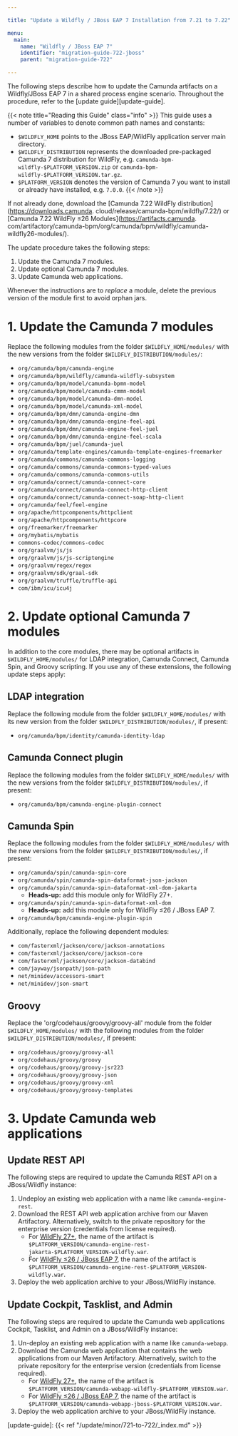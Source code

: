 ```yaml
---

title: "Update a Wildfly / JBoss EAP 7 Installation from 7.21 to 7.22"

menu:
  main:
    name: "Wildfly / JBoss EAP 7"
    identifier: "migration-guide-722-jboss"
    parent: "migration-guide-722"

---
```


The following steps describe how to update the Camunda artifacts on a Wildfly/JBoss EAP 7 in a 
shared process engine scenario. Throughout the procedure, refer to the [update guide][update-guide].

{{< note title="Reading this Guide" class="info" >}}
This guide uses a number of variables to denote common path names and constants:

* `$WILDFLY_HOME` points to the JBoss EAP/WildFly application server main directory.
* `$WILDFLY_DISTRIBUTION` represents the downloaded pre-packaged Camunda 7 distribution for WildFly, e.g. `camunda-bpm-wildfly-$PLATFORM_VERSION.zip` or `camunda-bpm-wildfly-$PLATFORM_VERSION.tar.gz`.
* `$PLATFORM_VERSION` denotes the version of Camunda 7 you want to install or already have installed, e.g. `7.0.0`.
{{< /note >}}

If not already done, download the [Camunda 7.22 WildFly distribution](https://downloads.camunda.
cloud/release/camunda-bpm/wildfly/7.22/)
or [Camunda 7.22 WildFly ≤26 Modules](https://artifacts.camunda.
com/artifactory/camunda-bpm/org/camunda/bpm/wildfly/camunda-wildfly26-modules/). 

The update procedure takes the following steps:

1. Update the Camunda 7 modules.
2. Update optional Camunda 7 modules.
3. Update Camunda web applications.

Whenever the instructions are to *replace* a module, delete the previous version of the module first to avoid orphan jars.

# 1. Update the Camunda 7 modules

Replace the following modules from the folder `$WILDFLY_HOME/modules/` with the new versions from the folder `$WILDFLY_DISTRIBUTION/modules/`:

* `org/camunda/bpm/camunda-engine`
* `org/camunda/bpm/wildfly/camunda-wildfly-subsystem`
* `org/camunda/bpm/model/camunda-bpmn-model`
* `org/camunda/bpm/model/camunda-cmmn-model`
* `org/camunda/bpm/model/camunda-dmn-model`
* `org/camunda/bpm/model/camunda-xml-model`
* `org/camunda/bpm/dmn/camunda-engine-dmn`
* `org/camunda/bpm/dmn/camunda-engine-feel-api`
* `org/camunda/bpm/dmn/camunda-engine-feel-juel`
* `org/camunda/bpm/dmn/camunda-engine-feel-scala`
* `org/camunda/bpm/juel/camunda-juel`
* `org/camunda/template-engines/camunda-template-engines-freemarker`
* `org/camunda/commons/camunda-commons-logging`
* `org/camunda/commons/camunda-commons-typed-values`
* `org/camunda/commons/camunda-commons-utils`
* `org/camunda/connect/camunda-connect-core`
* `org/camunda/connect/camunda-connect-http-client`
* `org/camunda/connect/camunda-connect-soap-http-client`
* `org/camunda/feel/feel-engine`
* `org/apache/httpcomponents/httpclient`
* `org/apache/httpcomponents/httpcore`
* `org/freemarker/freemarker`
* `org/mybatis/mybatis`
* `commons-codec/commons-codec`
* `org/graalvm/js/js`
* `org/graalvm/js/js-scriptengine`
* `org/graalvm/regex/regex`
* `org/graalvm/sdk/graal-sdk`
* `org/graalvm/truffle/truffle-api`
* `com/ibm/icu/icu4j`

# 2. Update optional Camunda 7 modules

In addition to the core modules, there may be optional artifacts in `$WILDFLY_HOME/modules/` for LDAP integration, Camunda Connect, Camunda Spin, and Groovy scripting.
If you use any of these extensions, the following update steps apply:

## LDAP integration

Replace the following module from the folder `$WILDFLY_HOME/modules/` with its new version from the folder `$WILDFLY_DISTRIBUTION/modules/`, if present:

* `org/camunda/bpm/identity/camunda-identity-ldap`

## Camunda Connect plugin

Replace the following modules from the folder `$WILDFLY_HOME/modules/` with the new versions from the folder `$WILDFLY_DISTRIBUTION/modules/`, if present:

* `org/camunda/bpm/camunda-engine-plugin-connect`

## Camunda Spin

Replace the following modules from the folder `$WILDFLY_HOME/modules/` with the new versions from the folder `$WILDFLY_DISTRIBUTION/modules/`, if present:

* `org/camunda/spin/camunda-spin-core`
* `org/camunda/spin/camunda-spin-dataformat-json-jackson`
* `org/camunda/spin/camunda-spin-dataformat-xml-dom-jakarta`
    * **Heads-up:** add this module only for WildFly 27+.
* `org/camunda/spin/camunda-spin-dataformat-xml-dom`
    * **Heads-up:** add this module only for WildFly ≤26 / JBoss EAP 7.
* `org/camunda/bpm/camunda-engine-plugin-spin`

Additionally, replace the following dependent modules:

* `com/fasterxml/jackson/core/jackson-annotations`
* `com/fasterxml/jackson/core/jackson-core`
* `com/fasterxml/jackson/core/jackson-databind`
* `com/jayway/jsonpath/json-path`
* `net/minidev/accessors-smart`
* `net/minidev/json-smart`

## Groovy

Replace the 'org/codehaus/groovy/groovy-all' module from the folder `$WILDFLY_HOME/modules/` with the following 
modules from the folder `$WILDFLY_DISTRIBUTION/modules/`, if present:

* `org/codehaus/groovy/groovy-all`
* `org/codehaus/groovy/groovy`
* `org/codehaus/groovy/groovy-jsr223`
* `org/codehaus/groovy/groovy-json`
* `org/codehaus/groovy/groovy-xml`
* `org/codehaus/groovy/groovy-templates`

# 3. Update Camunda web applications

## Update REST API

The following steps are required to update the Camunda REST API on a JBoss/Wildfly instance:

1. Undeploy an existing web application with a name like `camunda-engine-rest`.
2. Download the REST API web application archive from our Maven Artifactory.
   Alternatively, switch to the private repository for the enterprise version (credentials from license required).
    * For [WildFly 27+](https://artifacts.camunda.com/artifactory/public/org/camunda/bpm/camunda-engine-rest-jakarta/), the name of the artifact is `$PLATFORM_VERSION/camunda-engine-rest-jakarta-$PLATFORM_VERSION-wildfly.war`.
    * For [WildFly ≤26 / JBoss EAP 7](https://artifacts.camunda.com/artifactory/public/org/camunda/bpm/camunda-engine-rest/), the name of the artifact is `$PLATFORM_VERSION/camunda-engine-rest-$PLATFORM_VERSION-wildfly.war`.
3. Deploy the web application archive to your JBoss/WildFly instance.

## Update Cockpit, Tasklist, and Admin

The following steps are required to update the Camunda web applications Cockpit, Tasklist, and Admin on a JBoss/WildFly instance:

1. Un-deploy an existing web application with a name like `camunda-webapp`.
2. Download the Camunda web application that contains the web applications from our Maven Artifactory.
   Alternatively, switch to the private repository for the enterprise version (credentials from license required).
    * For [WildFly 27+](https://artifacts.camunda.com/artifactory/camunda-bpm/org/camunda/bpm/webapp/camunda-webapp-wildfly/), the name of the artifact is `$PLATFORM_VERSION/camunda-webapp-wildfly-$PLATFORM_VERSION.war`.
    * For [WildFly ≤26 / JBoss EAP 7](https://artifacts.camunda.com/artifactory/camunda-bpm/org/camunda/bpm/webapp/camunda-webapp-jboss/), the name of the artifact is `$PLATFORM_VERSION/camunda-webapp-jboss-$PLATFORM_VERSION.war`.
3. Deploy the web application archive to your JBoss/WildFly instance.

[update-guide]: {{< ref "/update/minor/721-to-722/_index.md" >}}
